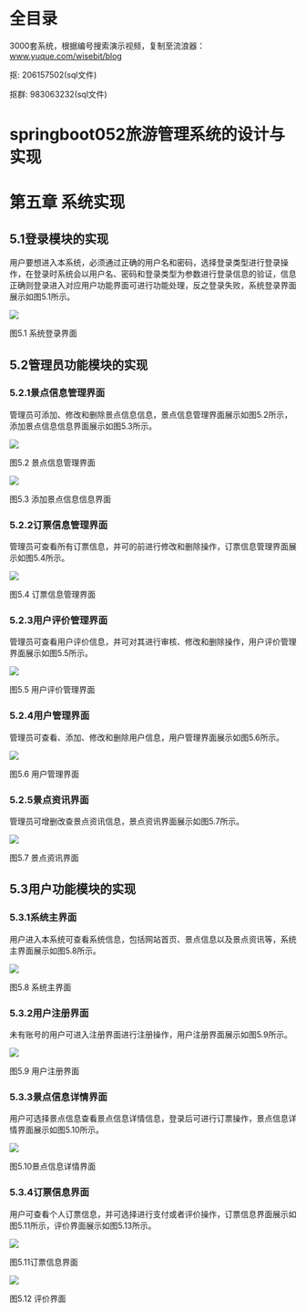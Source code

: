 # 全目录

3000套系统，根据编号搜索演示视频，复制至流浪器：www.yuque.com/wisebit/blog


<p>抠: 206157502(sql文件)</p>
<p>抠群: 983063232(sql文件)</p>


# springboot052旅游管理系统的设计与实现
# 第五章 系统实现
## 5.1登录模块的实现
用户要想进入本系统，必须通过正确的用户名和密码，选择登录类型进行登录操作，在登录时系统会以用户名、密码和登录类型为参数进行登录信息的验证，信息正确则登录进入对应用户功能界面可进行功能处理，反之登录失败，系统登录界面展示如图5.1所示。

![](/md/blog.015.png)

图5.1  系统登录界面
## 5.2管理员功能模块的实现
### 5.2.1景点信息管理界面
管理员可添加、修改和删除景点信息信息，景点信息管理界面展示如图5.2所示，添加景点信息信息界面展示如图5.3所示。

![](/md/blog.016.png)

图5.2 景点信息管理界面

![](/md/blog.017.png)

图5.3  添加景点信息信息界面
### 5.2.2订票信息管理界面
管理员可查看所有订票信息，并可的前进行修改和删除操作，订票信息管理界面展示如图5.4所示。

![](/md/blog.018.png)

图5.4  订票信息管理界面
### 5.2.3用户评价管理界面
管理员可查看用户评价信息，并可对其进行审核、修改和删除操作，用户评价管理界面展示如图5.5所示。

![](/md/blog.019.png)

图5.5  用户评价管理界面
### 5.2.4用户管理界面
管理员可查看、添加、修改和删除用户信息，用户管理界面展示如图5.6所示。

![](/md/blog.020.png)

图5.6  用户管理界面
### 5.2.5景点资讯界面
管理员可增删改查景点资讯信息，景点资讯界面展示如图5.7所示。

![](/md/blog.021.png)

图5.7 景点资讯界面
## 5.3用户功能模块的实现
### 5.3.1系统主界面
用户进入本系统可查看系统信息，包括网站首页、景点信息以及景点资讯等，系统主界面展示如图5.8所示。

![](/md/blog.022.png)

图5.8 系统主界面
### 5.3.2用户注册界面
未有账号的用户可进入注册界面进行注册操作，用户注册界面展示如图5.9所示。

![](/md/blog.023.png)

图5.9 用户注册界面
### 5.3.3景点信息详情界面
用户可选择景点信息查看景点信息详情信息，登录后可进行订票操作，景点信息详情界面展示如图5.10所示。

![](/md/blog.024.png)

图5.10景点信息详情界面
### 5.3.4订票信息界面
用户可查看个人订票信息，并可选择进行支付或者评价操作，订票信息界面展示如图5.11所示，评价界面展示如图5.13所示。

![](/md/blog.025.png)

图5.11订票信息界面

![](/md/blog.026.png)

图5.12 评价界面











